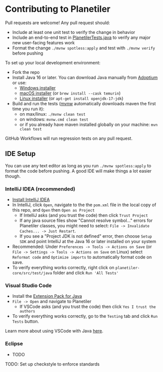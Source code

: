 # Contributing to Planetiler

Pull requests are welcome! Any pull request should:

- Include at least one unit test to verify the change in behavior
- Include an end-to-end test
  in [PlanetilerTests.java](planetiler-core/src/test/java/com/onthegomap/planetiler/PlanetilerTests.java)
  to verify any major new user-facing features work
- Format the change `./mvnw spotless:apply` and test with `./mvnw verify` before pushing

To set up your local development environment:

- Fork the repo
- Install Java 16 or later. You can download Java manually from [Adoptium](https://adoptium.net/installation.html) or
  use:
  - [Windows installer](https://adoptium.net/installation.html#windows-msi)
  - [macOS installer](https://adoptium.net/installation.html#macos-pkg) (or `brew install --cask temurin`)
  - [Linux installer](https://github.com/adoptium/website-v2/blob/main/src/asciidoc-pages/installation/linux.adoc)
    (or `apt-get install openjdk-17-jdk`)
- Build and run the tests ([mvnw](https://github.com/takari/maven-wrapper) automatically downloads maven the first time
  you run it):
  - on max/linux: `./mvnw clean test`
  - on windows: `mvnw.cmd clean test`
  - or if you already have maven installed globally on your machine: `mvn clean test`

GitHub Workflows will run regression tests on any pull request.

## IDE Setup

You can use any text editor as long as you run `./mvnw spotless:apply` to format the code before pushing. A good IDE
will make things a lot easier though.

### IntelliJ IDEA (recommended)

- [Install IntelliJ IDEA](https://www.jetbrains.com/help/idea/installation-guide.html)
- In IntelliJ, click `Open`, navigate to the the `pom.xml` file in the local copy of this repo, and `Open`
  then `Open as Project`
  - If IntelliJ asks (and you trust the code) then click `Trust Project`
  - If any java source files show "Cannot resolve symbol..." errors for Planetiler classes, you might need to
    select: `File -> Invalidate Caches... -> Just Restart`.
  - If you see a "Project JDK is not defined" error, then choose `Setup SDK` and point IntelliJ at the Java 16 or later
    installed on your system
- Recommended: Under `Preferences -> Tools -> Actions on Save` (or `File -> Settings -> Tools -> Actions on Save` on
  Linux) select `Reformat code` and `Optimize imports` to automatically format code on save.
- To verify everything works correctly, right click on `planetiler-core/src/test/java` folder and
  click `Run 'All Tests'`

### Visual Studio Code

- Install the [Extension Pack for Java](https://marketplace.visualstudio.com/items?itemName=vscjava.vscode-java-pack)
- `File -> Open` and navigate to Planetiler
  - If VSCode asks (and you trust the code) then click `Yes I trust the authors`
- To verify everything works correctly, go to the `Testing` tab and click `Run Tests` button.

Learn more about using VSCode with Java [here](https://code.visualstudio.com/docs/languages/java).

### Eclipse

- TODO

TODO: Set up checkstyle to enforce standards
